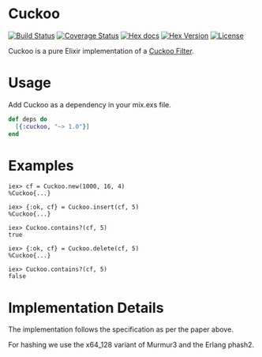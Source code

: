 Cuckoo
======

[![Build Status](https://img.shields.io/travis/gmcabrita/cuckoo.svg?style=flat)](https://travis-ci.org/gmcabrita/cuckoo)
[![Coverage Status](https://img.shields.io/coveralls/gmcabrita/cuckoo.svg?style=flat)](https://coveralls.io/r/gmcabrita/cuckoo?branch=master)
[![Hex docs](http://img.shields.io/badge/hex.pm-docs-green.svg?style=flat)](https://hexdocs.pm/cuckoo)
[![Hex Version](http://img.shields.io/hexpm/v/cuckoo.svg?style=flat)](https://hex.pm/packages/cuckoo)
[![License](http://img.shields.io/hexpm/l/cuckoo.svg?style=flat)](https://github.com/gmcabrita/cuckoo/blob/master/LICENSE)

Cuckoo is a pure Elixir implementation of a [Cuckoo Filter](https://www.cs.cmu.edu/~dga/papers/cuckoo-conext2014.pdf).

# Usage

Add Cuckoo as a dependency in your mix.exs file.

```elixir
def deps do
  [{:cuckoo, "~> 1.0"}]
end
```

# Examples

```iex
iex> cf = Cuckoo.new(1000, 16, 4)
%Cuckoo{...}

iex> {:ok, cf} = Cuckoo.insert(cf, 5)
%Cuckoo{...}

iex> Cuckoo.contains?(cf, 5)
true

iex> {:ok, cf} = Cuckoo.delete(cf, 5)
%Cuckoo{...}

iex> Cuckoo.contains?(cf, 5)
false
```

# Implementation Details

The implementation follows the specification as per the paper above.

For hashing we use the x64_128 variant of Murmur3 and the Erlang phash2.

